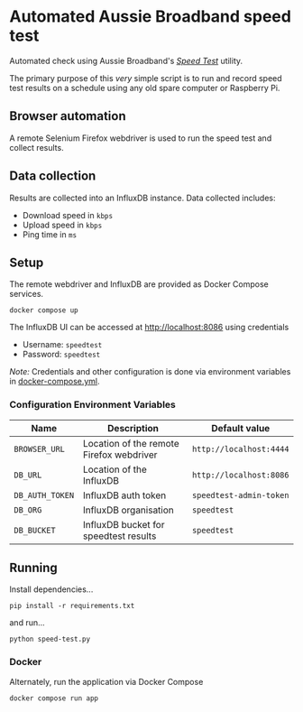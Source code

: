 # Automated Aussie Broadband speed test

Automated check using Aussie Broadband's _[Speed Test]_ utility.

The primary purpose of this _very_ simple script is to run and record speed test results on a schedule using any old
spare computer or Raspberry Pi.

## Browser automation

A remote Selenium Firefox webdriver is used to run the speed test and collect results.

## Data collection

Results are collected into an InfluxDB instance. Data collected includes:

* Download speed in `kbps`
* Upload speed in `kbps`
* Ping time in `ms`

## Setup

The remote webdriver and InfluxDB are provided as Docker Compose services.

```shell
docker compose up
```

The InfluxDB UI can be accessed at <http://localhost:8086> using credentials

* Username: `speedtest`
* Password: `speedtest`

_Note:_ Credentials and other configuration is done via environment variables in
[docker-compose.yml](./docker-compose.yml).

### Configuration Environment Variables

| Name            | Description                              | Default value           |
| --------------- | ---------------------------------------- | ----------------------- |
| `BROWSER_URL`   | Location of the remote Firefox webdriver | `http://localhost:4444` |
| `DB_URL`        | Location of the InfluxDB                 | `http://localhost:8086` |
| `DB_AUTH_TOKEN` | InfluxDB auth token                      | `speedtest-admin-token` |
| `DB_ORG`        | InfluxDB organisation                    | `speedtest`             |
| `DB_BUCKET`     | InfluxDB bucket for speedtest results    | `speedtest`             |

## Running

Install dependencies...

```shell
pip install -r requirements.txt
```

and run...

```shell
python speed-test.py
```

### Docker

Alternately, run the application via Docker Compose

```shell
docker compose run app
```

[speed test]: https://speed.aussiebroadband.com.au/
